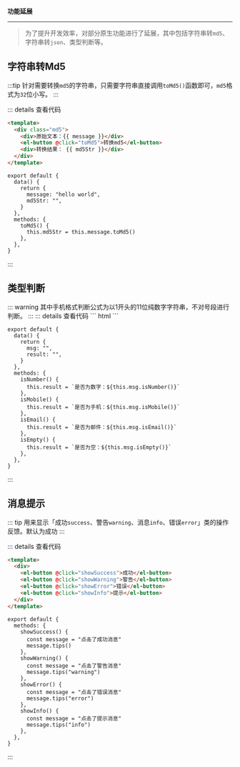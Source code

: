 **功能延展**
***  
>为了提升开发效率，对部分原生功能进行了延展，其中包括字符串转<code>md5</code>、字符串转<code>json</code>、类型判断等。  

## **字符串转Md5** 

<String-Md5/>  
:::tip
针对需要转换<code>md5</code>的字符串，只需要字符串直接调用<code>toMd5()</code>函数即可，<code>md5</code>格式为<code>32</code>位小写。
:::  

::: details 查看代码
``` html
<template>
  <div class="md5">
    <div>原始文本：{{ message }}</div>
    <el-button @click="toMd5">转换md5</el-button>
    <div>转换结果： {{ md5Str }}</div>
  </div>
</template>
```  

``` js{10}
export default {
  data() {
    return {
      message: "hello world",
      md5Str: "",
    }
  },
  methods: {
    toMd5() {
      this.md5Str = this.message.toMd5()
    },
  },
}
```
:::  
## **类型判断** 
<String-Type/>  
::: warning  
其中手机格式判断公式为以1开头的11位纯数字字符串，不对号段进行判断。
:::  
::: details 查看代码
``` html
<template>
<div>
    <div class="string-type">
      <el-input
        placeholder="请输入文本"
        v-model="msg"
      >
      </el-input>
      <el-button @click="isNumber">是否为数字</el-button>
      <el-button @click="isMobile">是否为手机</el-button>
      <el-button @click="isEmail">是否为邮箱</el-button>
      <el-button @click="isEmpty">是否为空</el-button>
    </div>
    {{ result }}
</div>
</template>
```  

``` js{10,13,16,19}
export default {
  data() {
    return {
      msg: "",
      result: "",
    }
  },
  methods: {
    isNumber() {
      this.result = `是否为数字：${this.msg.isNumber()}`
    },
    isMobile() {
      this.result = `是否为手机：${this.msg.isMobile()}`
    },
    isEmail() {
      this.result = `是否为邮件：${this.msg.isEmail()}`
    },
    isEmpty() {
      this.result = `是否为空：${this.msg.isEmpty()}`
    },
  },
}
```
:::  

## **消息提示**  
  
  
<String-Message/>
::: tip
用来显示「成功<code>success</code>、警告<code>warning</code>、消息<code>info</code>、错误<code>error</code>」类的操作反馈。默认为成功
:::  

::: details 查看代码
``` html
<template>
  <div>
    <el-button @click="showSuccess">成功</el-button>
    <el-button @click="showWarning">警告</el-button>
    <el-button @click="showError">错误</el-button>
    <el-button @click="showInfo">提示</el-button>
  </div>
</template>
```  

``` js{5,9,13,17}
export default {
  methods: {
    showSuccess() {
      const message = "点击了成功消息"
      message.tips()
    },
    showWarning() {
      const message = "点击了警告消息"
      message.tips("warning")
    },
    showError() {
      const message = "点击了错误消息"
      message.tips("error")
    },
    showInfo() {
      const message = "点击了提示消息"
      message.tips("info")
    },
  },
}
```
:::  